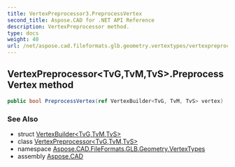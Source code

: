 ```yaml
---
title: VertexPreprocessor3.PreprocessVertex
second_title: Aspose.CAD for .NET API Reference
description: VertexPreprocessor method. 
type: docs
weight: 40
url: /net/aspose.cad.fileformats.glb.geometry.vertextypes/vertexpreprocessor-3/preprocessvertex/
---
```

## VertexPreprocessor&lt;TvG,TvM,TvS&gt;.PreprocessVertex method

```csharp
public bool PreprocessVertex(ref VertexBuilder<TvG, TvM, TvS> vertex)
```

### See Also

* struct [VertexBuilder&lt;TvG,TvM,TvS&gt;](../../../aspose.cad.fileformats.glb.geometry/vertexbuilder-3/)
* class [VertexPreprocessor&lt;TvG,TvM,TvS&gt;](../)
* namespace [Aspose.CAD.FileFormats.GLB.Geometry.VertexTypes](../../vertexpreprocessor-3/)
* assembly [Aspose.CAD](../../../)


